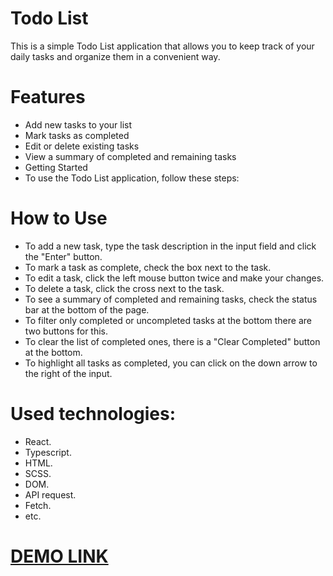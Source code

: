 # Todo List
This is a simple Todo List application that allows you to keep track of your daily tasks and organize them in a convenient way.

# Features
- Add new tasks to your list
- Mark tasks as completed
- Edit or delete existing tasks
- View a summary of completed and remaining tasks
- Getting Started
- To use the Todo List application, follow these steps:

# How to Use
- To add a new task, type the task description in the input field and click the "Enter" button.
- To mark a task as complete, check the box next to the task.
- To edit a task, click the left mouse button twice and make your changes.
- To delete a task, click the cross next to the task.
- To see a summary of completed and remaining tasks, check the status bar at the bottom of the page.
- To filter only completed or uncompleted tasks at the bottom there are two buttons for this.
- To clear the list of completed ones, there is a "Clear Completed" button at the bottom.
- To highlight all tasks as completed, you can click on the down arrow to the right of the input.

# Used technologies:
- React.
- Typescript.
- HTML.
- SCSS.
- DOM.
- API request.
- Fetch. 
- etc.

# [DEMO LINK](https://illia-kyselov.github.io/todoApp/)
